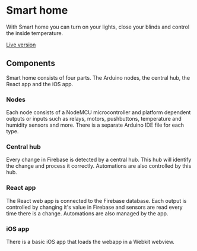 # Smart home

With Smart home you can turn on your lights, close your blinds and control the
inside temperature.

[Live version](https://smarthome-9d4f6.firebaseapp.com/)

## Components

Smart home consists of four parts. The Arduino nodes, the central hub, the React
app and the iOS app.

### Nodes

Each node consists of a NodeMCU microcontroller and platform dependent outputs
or inputs such as relays, motors, pushbuttons, temperature and humidity sensors
and more. There is a separate Arduino IDE file for each type.

### Central hub

Every change in Firebase is detected by a central hub. This hub will identify
the change and process it correctly. Automations are also controlled by this
hub.

### React app

The React web app is connected to the Firebase database. Each output is
controlled by changing it's value in Firebase and sensors are read every time
there is a change. Automations are also managed by the app.

### iOS app

There is a basic iOS app that loads the webapp in a Webkit webview.
